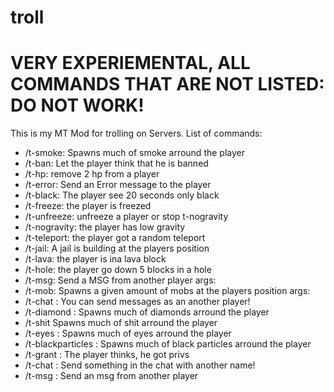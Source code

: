 # troll

# VERY EXPERIEMENTAL, ALL COMMANDS THAT ARE NOT LISTED: DO NOT WORK!
This is my MT Mod for trolling on Servers.
List of commands:
* /t-smoke: Spawns much of smoke arround the player
* /t-ban: Let the player think that he is banned
* /t-hp: remove 2 hp from a player
* /t-error: Send an Error message to the player
* /t-black: The player see 20 seconds only black
* /t-freeze: the player is freezed
* /t-unfreeze: unfreeze a player or stop t-nogravity
* /t-nogravity: the player has low gravity
* /t-teleport: the player got a random teleport
* /t-jail: A jail is building at the players position
* /t-lava: the player is ina lava block
* /t-hole: the player go down 5 blocks in a hole
* /t-msg: Send a MSG from another player args: <from> <to> <msg>
* /t-mob: Spawns a given amount of mobs at the players position args: <player> <mob> <amount>
* /t-chat <name> <message>: You can send messages as an another player!
* /t-diamond <name>: Spawns much of diamonds arround the player
* /t-shit Spawns much of shit arround the player
* /t-eyes <player>: Spawns much of eyes arround the player
* /t-blackparticles <player>: Spawns much of black particles arround the player
* /t-grant <granter> <player> <priv>: The player thinks, he got privs
* /t-chat <sender> <message>: Send something in the chat with another name!
* /t-msg <fromstring> <toplayer> <msgstring>: Send an msg from another player



